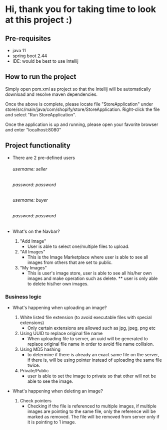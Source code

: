 # Hi, thank you for taking time to look at this project :)

## Pre-requisites
- java 11
- spring boot 2.44
- IDE: would be best to use Intellij

## How to run the project
Simply open pom.xml as project so that the Intellij will be
automatically download and resolve maven dependencies.

Once the above is complete, please locate file "StoreApplication"
under store/src/main/java/com/shopify/store/StoreApplication.
Right-click the file and select "Run StoreApplication".

Once the application is up and running, please open your favorite
browser and enter "localhost:8080"

## Project functionality
- There are 2 pre-defined users
    ###### username: seller
    ###### password: password
    ###### username: buyer
    ###### password: password

- What's on the Navbar?
    1. "Add Image"<br/>
        - User is able to select one/multiple files to upload.
    2. "All Images"
        - This is the Image Marketplace where user is able to see all images from others that are set to public.
    3. "My Images"
        - This is user's image store, user is able to see all his/her own images and make operation such 
          as delete. ** user is only able to delete his/her own images.
          
### Business logic
          
- What's happening when uploading an image?
    1. White listed file extension (to avoid executable files with special extensions)
        - Only certain extensions are allowed such as jpg, jpeg, png etc
    2. Using UUID to replace original file name
        - When uploading file to server, an uuid will be generated to replace original file name in order
      to avoid file name collision.
    3. Using MD5 hashing 
       - to determine if there is already an exact same file on the server, if there is, will be 
    using pointer instead of uploading the same file twice.
    4. Private/Public
       - user is able to set the image to private so that other will not be able to see the image.
         
- What's happening when deleting an image?
    1. Check pointers
        - Checking if the file is referenced to multiple images, if multiple images are pointing to the
    same file, only the reference will be marked as removed. The file will be removed from server only
          if it is pointing to 1 image.
       
